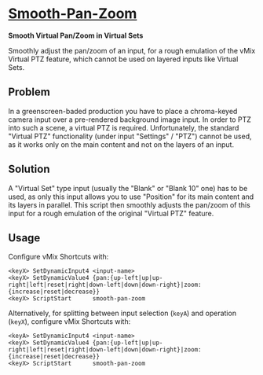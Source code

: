 
[Smooth-Pan-Zoom](smooth-pan-zoom.vb)
=====================================

**Smooth Virtual Pan/Zoom in Virtual Sets**

Smoothly adjust the pan/zoom of an input, for a rough emulation of the
vMix Virtual PTZ feature, which cannot be used on layered inputs like
Virtual Sets.

Problem
-------

In a greenscreen-baded production you have to place a chroma-keyed
camera input over a pre-rendered background image input. In order to
PTZ into such a scene, a virtual PTZ is required. Unfortunately,
the standard "Virtual PTZ" functionality (under input "Settings" / "PTZ")
cannot be used, as it works only on the main content and not on the
layers of an input.

Solution
--------

A "Virtual Set" type input (usually the "Blank" or "Blank 10" one) has
to be used, as only this input allows you to use "Position" for its
main content and its layers in parallel. This script then smoothly
adjusts the pan/zoom of this input for a rough emulation of the original
"Virtual PTZ" feature.

Usage
-----

Configure vMix Shortcuts with:

    <keyX> SetDynamicInput4 <input-name>
    <keyX> SetDynamicValue4 {pan:{up-left|up|up-right|left|reset|right|down-left|down|down-right}|zoom:{increase|reset|decrease}}
    <keyX> ScriptStart      smooth-pan-zoom

Alternatively, for splitting between input selection (`keyA`) and operation (`keyX`), configure vMix Shortcuts with:

    <keyA> SetDynamicInput4 <input-name>
    <keyX> SetDynamicValue4 {pan:{up-left|up|up-right|left|reset|right|down-left|down|down-right}|zoom:{increase|reset|decrease}}
    <keyX> ScriptStart      smooth-pan-zoom


